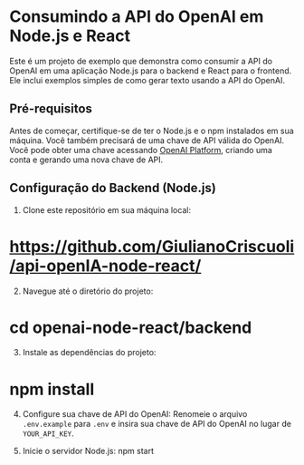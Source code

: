 # Consumindo a API do OpenAI em Node.js e React

Este é um projeto de exemplo que demonstra como consumir a API do OpenAI em uma aplicação Node.js para o backend e React para o frontend. Ele inclui exemplos simples de como gerar texto usando a API do OpenAI.

## Pré-requisitos

Antes de começar, certifique-se de ter o Node.js e o npm instalados em sua máquina. Você também precisará de uma chave de API válida do OpenAI. Você pode obter uma chave acessando [OpenAI Platform](https://platform.openai.com/signup), criando uma conta e gerando uma nova chave de API.

## Configuração do Backend (Node.js)

1. Clone este repositório em sua máquina local:
# https://github.com/GiulianoCriscuoli/api-openIA-node-react/

2. Navegue até o diretório do projeto:
# cd openai-node-react/backend

3. Instale as dependências do projeto:
# npm install

4. Configure sua chave de API do OpenAI:
Renomeie o arquivo `.env.example` para `.env` e insira sua chave de API do OpenAI no lugar de `YOUR_API_KEY`.

5. Inicie o servidor Node.js:
npm start
